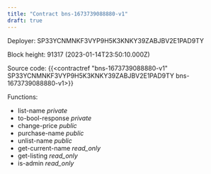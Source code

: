 ```yaml
---
title: "Contract bns-1673739088880-v1"
draft: true
---
```

Deployer: SP33YCNMNKF3VYP9H5K3KNKY39ZABJBV2E1PAD9TY


 



Block height: 91317 (2023-01-14T23:50:10.000Z)

Source code: {{<contractref "bns-1673739088880-v1" SP33YCNMNKF3VYP9H5K3KNKY39ZABJBV2E1PAD9TY bns-1673739088880-v1>}}

Functions:

* list-name _private_
* to-bool-response _private_
* change-price _public_
* purchase-name _public_
* unlist-name _public_
* get-current-name _read_only_
* get-listing _read_only_
* is-admin _read_only_
